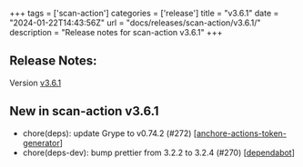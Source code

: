 +++
tags = ['scan-action']
categories = ['release']
title = "v3.6.1"
date = "2024-01-22T14:43:56Z"
url = "docs/releases/scan-action/v3.6.1/"
description = "Release notes for scan-action v3.6.1"
+++

## Release Notes:
Version [v3.6.1](https://github.com/anchore/scan-action/releases/tag/v3.6.1)

## New in scan-action v3.6.1

- chore(deps): update Grype to v0.74.2 (#272) [[anchore-actions-token-generator](https://github.com/anchore-actions-token-generator)]
- chore(deps-dev): bump prettier from 3.2.2 to 3.2.4 (#270) [[dependabot](https://github.com/dependabot)]
